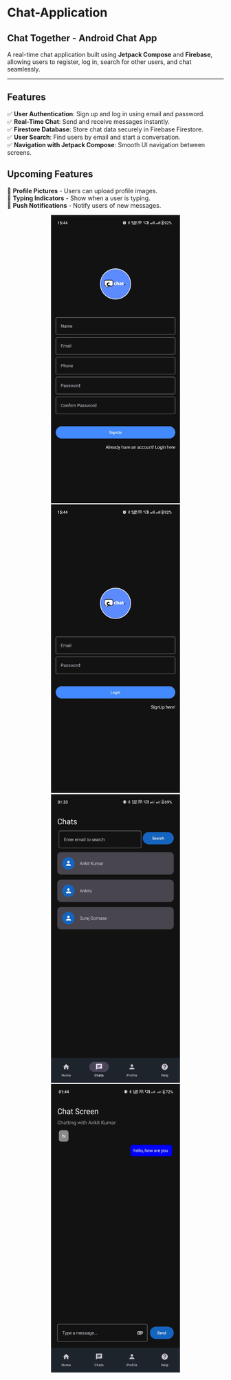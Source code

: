 # Chat-Application

## Chat Together - Android Chat App  
A real-time chat application built using **Jetpack Compose** and **Firebase**, allowing users to register, log in, search for other users, and chat seamlessly.

---

## Features  
✅ **User Authentication**: Sign up and log in using email and password.  
✅ **Real-Time Chat**: Send and receive messages instantly.  
✅ **Firestore Database**: Store chat data securely in Firebase Firestore.  
✅ **User Search**: Find users by email and start a conversation.  
✅ **Navigation with Jetpack Compose**: Smooth UI navigation between screens.  


## Upcoming Features  
🚀 **Profile Pictures** - Users can upload profile images.  
🚀 **Typing Indicators** - Show when a user is typing.  
🚀 **Push Notifications** - Notify users of new messages. 

<p align="center">
  <img src="https://github.com/ankitkumar5049/ChatTogether/blob/main/app/src/main/java/com/example/chattogether/assets/chat1.jpeg" alt="Chat 1" width="300">
  <img src="https://github.com/ankitkumar5049/ChatTogether/blob/main/app/src/main/java/com/example/chattogether/assets/chat2.jpeg" alt="Chat 2" width="300">
  <img src="https://github.com/ankitkumar5049/ChatTogether/blob/main/app/src/main/java/com/example/chattogether/assets/chat4.jpeg" alt="Chat 4" width="300">
  <img src="https://github.com/ankitkumar5049/ChatTogether/blob/main/app/src/main/java/com/example/chattogether/assets/chat5.jpeg" alt="Chat 5" width="300">
</p>
